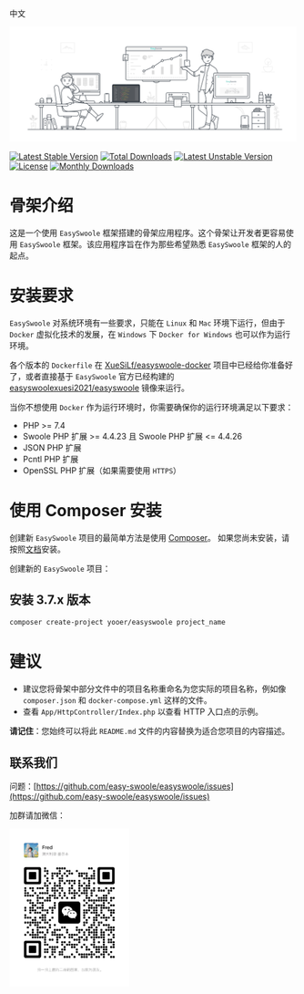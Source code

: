 中文

![](index.svg)

[![Latest Stable Version](https://poser.pugx.org/easy-swoole-php/easyswoole-skeleton/v/stable)](https://packagist.org/packages/easy-swoole-php/easyswoole-skeleton)
[![Total Downloads](https://poser.pugx.org/easy-swoole-php/easyswoole-skeleton/downloads)](https://packagist.org/packages/easy-swoole-php/easyswoole-skeleton)
[![Latest Unstable Version](https://poser.pugx.org/easy-swoole-php/easyswoole-skeleton/v/unstable)](https://packagist.org/packages/easy-swoole-php/easyswoole-skeleton)
[![License](https://poser.pugx.org/easy-swoole-php/easyswoole-skeleton/license)](https://packagist.org/packages/easy-swoole-php/easyswoole-skeleton)
[![Monthly Downloads](https://poser.pugx.org/easy-swoole-php/easyswoole-skeleton/d/monthly)](https://packagist.org/packages/easy-swoole-php/easyswoole-skeleton)

# 骨架介绍

这是一个使用 `EasySwoole` 框架搭建的骨架应用程序。这个骨架让开发者更容易使用 `EasySwoole` 框架。该应用程序旨在作为那些希望熟悉 `EasySwoole` 框架的人的起点。

# 安装要求

`EasySwoole` 对系统环境有一些要求，只能在 `Linux` 和 `Mac` 环境下运行，但由于 `Docker` 虚拟化技术的发展，在 `Windows` 下 `Docker for Windows` 也可以作为运行环境。

各个版本的 `Dockerfile` 在 [XueSiLf/easyswoole-docker](https://github.com/XueSiLf/easyswoole-docker) 项目中已经给你准备好了，或者直接基于 `EasySwoole` 官方已经构建的 [easyswoolexuesi2021/easyswoole](https://hub.docker.com/repository/docker/easyswoolexuesi2021/easyswoole) 镜像来运行。

当你不想使用 `Docker` 作为运行环境时，你需要确保你的运行环境满足以下要求：

- PHP >= 7.4
- Swoole PHP 扩展 >= 4.4.23 且 Swoole PHP 扩展 <= 4.4.26
- JSON PHP 扩展
- Pcntl PHP 扩展
- OpenSSL PHP 扩展（如果需要使用 `HTTPS`）

# 使用 Composer 安装

创建新 `EasySwoole` 项目的最简单方法是使用 [Composer](https://getcomposer.org/)。 如果您尚未安装，请按照[文档](https://getcomposer.org/download/)安装。

创建新的 `EasySwoole` 项目：



## 安装 3.7.x 版本

```bash
composer create-project yooer/easyswoole project_name
```


# 建议

- 建议您将骨架中部分文件中的项目名称重命名为您实际的项目名称，例如像 `composer.json` 和 `docker-compose.yml` 这样的文件。
- 查看 `App/HttpController/Index.php` 以查看 HTTP 入口点的示例。

**请记住**：您始终可以将此 `README.md` 文件的内容替换为适合您项目的内容描述。

## 联系我们

问题：[https://github.com/easy-swoole/easyswoole/issues](https://github.com/easy-swoole/easyswoole/issues)

加群请加微信：

<img src="https://raw.githubusercontent.com/easy-swoole-php/easyswoole-skeleton/main/contactus.jpg" width="210">
